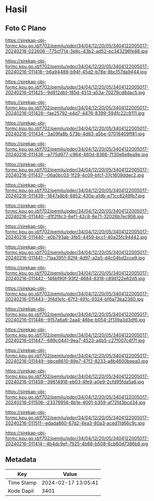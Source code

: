 # Hasil

## Foto C Plano

https://sirekap-obj-formc.kpu.go.id/f702/pemilu/pdpr/34/04/12/20/05/3404122005017-20240216-022606--775cf714-3e8c-43b2-ad52-ec343296fe88.jpg

https://sirekap-obj-formc.kpu.go.id/f702/pemilu/pdpr/34/04/12/20/05/3404122005017-20240216-011418--b6a94488-b94f-45d2-b78e-8bc157da9444.jpg

https://sirekap-obj-formc.kpu.go.id/f702/pemilu/pdpr/34/04/12/20/05/3404122005017-20240216-011425--9d812db1-185d-4513-a53a-70279cd8dac5.jpg

https://sirekap-obj-formc.kpu.go.id/f702/pemilu/pdpr/34/04/12/20/05/3404122005017-20240216-011428--fae25792-e4d7-4476-8399-594fc22c9111.jpg

https://sirekap-obj-formc.kpu.go.id/f702/pemilu/pdpr/34/04/12/20/05/3404122005017-20240216-011434--3a09fa8b-573b-4d83-a5be-07016409ff81.jpg

https://sirekap-obj-formc.kpu.go.id/f702/pemilu/pdpr/34/04/12/20/05/3404122005017-20240216-011436--a775d977-c964-460d-8366-7f30e6e8ea9e.jpg

https://sirekap-obj-formc.kpu.go.id/f702/pemilu/pdpr/34/04/12/20/05/3404122005017-20240216-011437--06a0bc03-1f29-4c09-bfcf-37c1609ddec2.jpg

https://sirekap-obj-formc.kpu.go.id/f702/pemilu/pdpr/34/04/12/20/05/3404122005017-20240216-011439--1847a8b8-8852-430a-a1db-e71cc8249fb7.jpg

https://sirekap-obj-formc.kpu.go.id/f702/pemilu/pdpr/34/04/12/20/05/3404122005017-20240216-011440--d1f2f8c3-6ef1-42c8-8e71-32026b7ec906.jpg

https://sirekap-obj-formc.kpu.go.id/f702/pemilu/pdpr/34/04/12/20/05/3404122005017-20240216-011440--e0b793ab-3fb5-4459-bcc1-40a25fc94442.jpg

https://sirekap-obj-formc.kpu.go.id/f702/pemilu/pdpr/34/04/12/20/05/3404122005017-20240216-011441--71aa3951-82f4-4d97-a2a5-d4c04bd2cce9.jpg

https://sirekap-obj-formc.kpu.go.id/f702/pemilu/pdpr/34/04/12/20/05/3404122005017-20240216-011442--146bf90f-93f2-4684-8318-c89d122e62d5.jpg

https://sirekap-obj-formc.kpu.go.id/f702/pemilu/pdpr/34/04/12/20/05/3404122005017-20240216-011443--3f4d1e1c-67f3-491c-9324-bf6a73ba2360.jpg

https://sirekap-obj-formc.kpu.go.id/f702/pemilu/pdpr/34/04/12/20/05/3404122005017-20240216-011446--9157a6a6-2aa4-46be-b054-2f139a3d3df6.jpg

https://sirekap-obj-formc.kpu.go.id/f702/pemilu/pdpr/34/04/12/20/05/3404122005017-20240216-011447--689c0441-9ea7-4523-a4b5-c27f007c4f7f.jpg

https://sirekap-obj-formc.kpu.go.id/f702/pemilu/pdpr/34/04/12/20/05/3404122005017-20240216-011449--bbce8610-89e7-47f2-8233-a8b4600beea0.jpg

https://sirekap-obj-formc.kpu.go.id/f702/pemilu/pdpr/34/04/12/20/05/3404122005017-20240216-011459--39614918-eb03-4fe9-a0e9-2cfd95fda5a6.jpg

https://sirekap-obj-formc.kpu.go.id/f702/pemilu/pdpr/34/04/12/20/05/3404122005017-20240216-011506--23376956-8b1e-4001-b359-af72fd3bcd34.jpg

https://sirekap-obj-formc.kpu.go.id/f702/pemilu/pdpr/34/04/12/20/05/3404122005017-20240216-011511--edada860-67d2-4ea3-80a3-aced11d66c9c.jpg

https://sirekap-obj-formc.kpu.go.id/f702/pemilu/pdpr/34/04/12/20/05/3404122005017-20240216-011414--4b4dc9ef-7925-4b66-b508-6cb60d7386b8.jpg


## Metadata

| Key        | Value               |
| ---------- | ------------------- |
| Time Stamp | 2024-02-17 13:05:41 |
| Kode Dapil | 3401                |



